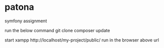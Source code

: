 # patona
symfony assignment

run the below command
git clone 
composer update

start xampp
http://localhost/my-project/public/ 
run in the browser above url
